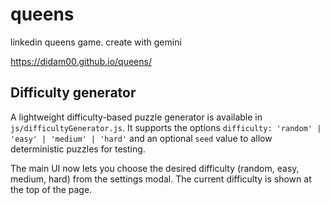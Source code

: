 # queens
linkedin queens game. create with gemini

https://didam00.github.io/queens/

## Difficulty generator

A lightweight difficulty-based puzzle generator is available in `js/difficultyGenerator.js`.
It supports the options `difficulty: 'random' | 'easy' | 'medium' | 'hard'` and an optional
`seed` value to allow deterministic puzzles for testing.

The main UI now lets you choose the desired difficulty (random, easy, medium, hard) from the
settings modal. The current difficulty is shown at the top of the page.
